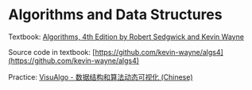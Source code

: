 # Algorithms and Data Structures

Textbook: [Algorithms, 4th Edition by Robert Sedgwick and Kevin Wayne](https://algs4.cs.princeton.edu/home/)

Source code in textbook: [https://github.com/kevin-wayne/algs4](https://github.com/kevin-wayne/algs4)

Practice: [VisuAlgo - 数据结构和算法动态可视化 \(Chinese\)](https://visualgo.net/)

